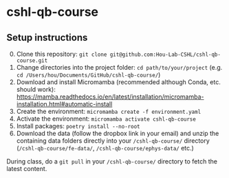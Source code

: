 # cshl-qb-course

## Setup instructions

0. Clone this repository: `git clone git@github.com:Hou-Lab-CSHL/cshl-qb-course.git`
1. Change directories into the project folder: `cd path/to/your/project` (e.g. `cd /Users/hou/Documents/GitHub/cshl-qb-course/`)
2. Download and install Micromamba (recommended although Conda, etc. should work):
   https://mamba.readthedocs.io/en/latest/installation/micromamba-installation.html#automatic-install
3. Create the environment: `micromamba create -f environment.yaml`
4. Activate the environment: `micromamba activate cshl-qb-course`
5. Install packages: `poetry install --no-root`
6. Download the data (follow the dropbox link in your email) and unzip the containing data folders directly into your `/cshl-qb-course/` directory (`/cshl-qb-course/fe-data/`, `/cshl-qb-course/ephys-data/` etc.)

During class, do a `git pull` in your `/cshl-qb-course/` directory to fetch the latest content. 
